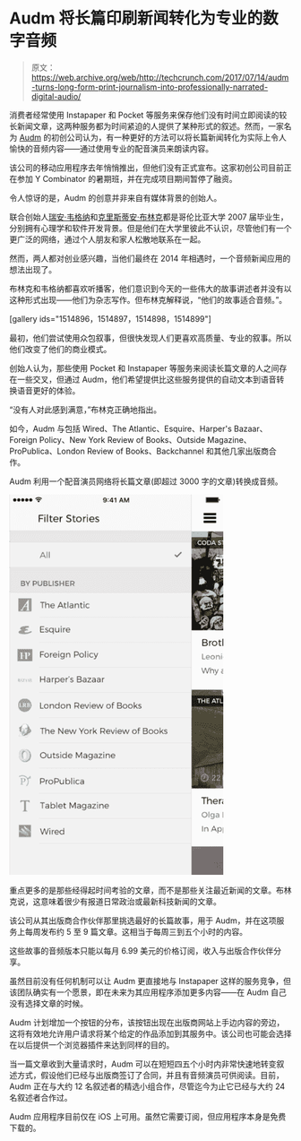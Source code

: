 # Audm 将长篇印刷新闻转化为专业的数字音频

> 原文：<https://web.archive.org/web/http://techcrunch.com/2017/07/14/audm-turns-long-form-print-journalism-into-professionally-narrated-digital-audio/>

消费者经常使用 Instapaper 和 Pocket 等服务来保存他们没有时间立即阅读的较长新闻文章，这两种服务都为时间紧迫的人提供了某种形式的叙述。然而，一家名为 [Audm](https://web.archive.org/web/20230326080309/https://www.audm.com/) 的初创公司认为，有一种更好的方法可以将长篇新闻转化为实际上令人愉快的音频内容——通过使用专业的配音演员来朗读内容。

该公司的移动应用程序去年悄悄推出，但他们没有正式宣布。这家初创公司目前正在参加 Y Combinator 的暑期班，并在完成项目期间暂停了融资。

令人惊讶的是，Audm 的创意并非来自有媒体背景的创始人。

联合创始人[瑞安·韦格纳](https://web.archive.org/web/20230326080309/https://www.linkedin.com/in/ryantwegner/)和[克里斯蒂安·布林克](https://web.archive.org/web/20230326080309/https://www.linkedin.com/in/christianpbrink/)都是哥伦比亚大学 2007 届毕业生，分别拥有心理学和软件开发背景。但是他们在大学里彼此不认识，尽管他们有一个更广泛的网络，通过个人朋友和家人松散地联系在一起。

然而，两人都对创业感兴趣，当他们最终在 2014 年相遇时，一个音频新闻应用的想法出现了。

布林克和韦格纳都喜欢听播客，他们意识到今天的一些伟大的故事讲述者并没有以这种形式出现——他们为杂志写作。但布林克解释说，“他们的故事适合音频。”。

[gallery ids="1514896，1514897，1514898，1514899"]

最初，他们尝试使用众包叙事，但很快发现人们更喜欢高质量、专业的叙事。所以他们改变了他们的商业模式。

创始人认为，那些使用 Pocket 和 Instapaper 等服务来阅读长篇文章的人之间存在一些交叉，但通过 Audm，他们希望提供比这些服务提供的自动文本到语音转换语音更好的体验。

“没有人对此感到满意，”布林克正确地指出。

如今，Audm 与包括 Wired、The Atlantic、Esquire、Harper's Bazaar、Foreign Policy、New York Review of Books、Outside Magazine、ProPublica、London Review of Books、Backchannel 和其他几家出版商合作。

Audm 利用一个配音演员网络将长篇文章(即超过 3000 字的文章)转换成音频。

![](img/eb1c03e1d18511d69ccc60406a2ddd70.png)

重点更多的是那些经得起时间考验的文章，而不是那些关注最近新闻的文章。布林克说，这意味着很少有报道日常政治或最新科技新闻的文章。

该公司从其出版商合作伙伴那里挑选最好的长篇故事，用于 Audm，并在这项服务上每周发布约 5 至 9 篇文章。这相当于每周三到五个小时的内容。

这些故事的音频版本只能以每月 6.99 美元的价格订阅，收入与出版合作伙伴分享。

虽然目前没有任何机制可以让 Audm 更直接地与 Instapaper 这样的服务竞争，但该团队确实有一个愿景，即在未来为其应用程序添加更多内容——在 Audm 自己没有选择文章的时候。

Audm 计划增加一个按钮的分布，该按钮出现在出版商网站上手边内容的旁边，这将有效地允许用户请求将某个给定的作品添加到其服务中。该公司也可能会选择在以后提供一个浏览器插件来达到同样的目的。

当一篇文章收到大量请求时，Audm 可以在短短四五个小时内非常快速地转变叙述方式，假设他们已经与出版商签订了合同，并且有音频演员可供阅读。目前，Audm 正在与大约 12 名叙述者的精选小组合作，尽管迄今为止它已经与大约 24 名叙述者合作过。

Audm 应用程序目前仅在 iOS 上可用。虽然它需要订阅，但应用程序本身是免费下载的。